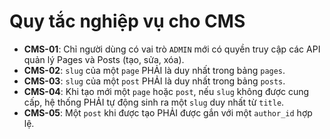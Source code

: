 # Quy tắc nghiệp vụ cho CMS

-   **CMS-01**: Chỉ người dùng có vai trò `ADMIN` mới có quyền truy cập các API quản lý Pages và Posts (tạo, sửa, xóa).
-   **CMS-02**: `slug` của một `page` PHẢI là duy nhất trong bảng `pages`.
-   **CMS-03**: `slug` của một `post` PHẢI là duy nhất trong bảng `posts`.
-   **CMS-04**: Khi tạo mới một `page` hoặc `post`, nếu `slug` không được cung cấp, hệ thống PHẢI tự động sinh ra một `slug` duy nhất từ `title`.
-   **CMS-05**: Một `post` khi được tạo PHẢI được gắn với một `author_id` hợp lệ.
